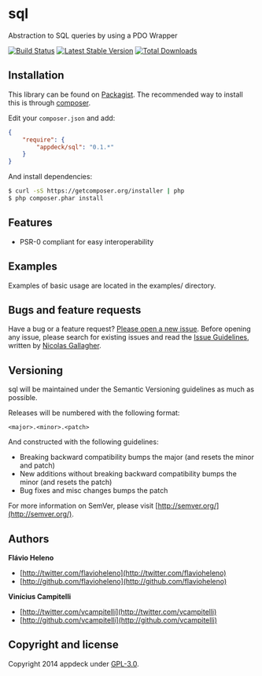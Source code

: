 sql
===

Abstraction to SQL queries by using a PDO Wrapper

[![Build Status](https://travis-ci.org/appdeck/sql.png?branch=master)](https://travis-ci.org/appdeck/sql)
[![Latest Stable Version](https://poser.pugx.org/appdeck/sql/v/stable.png)](https://packagist.org/packages/appdeck/sql)
[![Total Downloads](https://poser.pugx.org/appdeck/sql/downloads.png)](https://packagist.org/packages/appdeck/sql)

Installation
------------
This library can be found on [Packagist](https://packagist.org/packages/appdeck/sql).
The recommended way to install this is through [composer](http://getcomposer.org).

Edit your `composer.json` and add:

```json
{
    "require": {
        "appdeck/sql": "0.1.*"
    }
}
```

And install dependencies:

```bash
$ curl -sS https://getcomposer.org/installer | php
$ php composer.phar install
```

Features
--------
 - PSR-0 compliant for easy interoperability

Examples
--------
Examples of basic usage are located in the examples/ directory.

Bugs and feature requests
-------------------------
Have a bug or a feature request? [Please open a new issue](https://github.com/appdeck/sql/issues).
Before opening any issue, please search for existing issues and read the [Issue Guidelines](https://github.com/necolas/issue-guidelines), written by [Nicolas Gallagher](https://github.com/necolas/).

Versioning
----------
sql will be maintained under the Semantic Versioning guidelines as much as possible.

Releases will be numbered with the following format:

`<major>.<minor>.<patch>`

And constructed with the following guidelines:

* Breaking backward compatibility bumps the major (and resets the minor and patch)
* New additions without breaking backward compatibility bumps the minor (and resets the patch)
* Bug fixes and misc changes bumps the patch

For more information on SemVer, please visit [http://semver.org/](http://semver.org/).

Authors
-------
**Flávio Heleno**

+ [http://twitter.com/flavioheleno](http://twitter.com/flavioheleno)
+ [http://github.com/flavioheleno](http://github.com/flavioheleno)

**Vinícius Campitelli**

+ [http://twitter.com/vcampitelli](http://twitter.com/vcampitelli)
+ [http://github.com/vcampitelli](http://github.com/vcampitelli)

Copyright and license
---------------------

Copyright 2014 appdeck under [GPL-3.0](LICENSE).